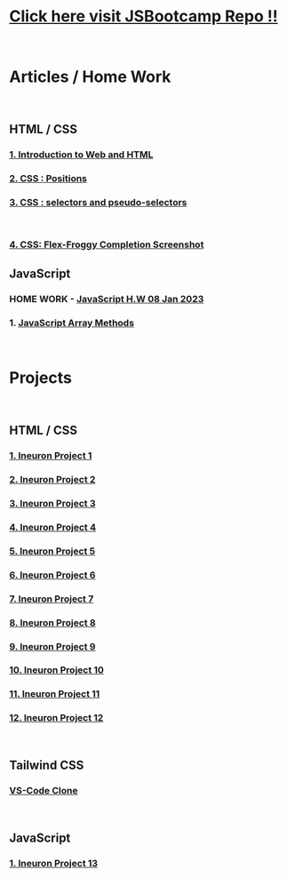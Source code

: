 # [Click here visit JSBootcamp Repo !!](https://github.com/pankaj-kb/JSBootcamp)
<br>

# Articles / Home Work
<br>

## HTML / CSS

### [1. Introduction to Web and HTML](https://pankajkb.hashnode.dev/introduction-to-web-and-html)

### [2. CSS : Positions](https://pankajkb.hashnode.dev/css-positions)

### [3. CSS : selectors and pseudo-selectors](https://pankajkb.hashnode.dev/css-selectors-and-pseudo-selectors)
<br>

### [4. CSS: Flex-Froggy Completion Screenshot](https://github.com/pankaj-kb/JSBootcamp/blob/3a12fb4d232c5215d8070dbcc2e611b82618b39a/02%20CSS/13%20Nov%2022/Home%20Work%20Files/screencapture-flexboxfroggy-2023-01-29-16_44_12.png)

## JavaScript

### HOME WORK - [JavaScript H.W 08 Jan 2023](https://github.com/pankaj-kb/JSBootcamp/tree/master/03%20JavaScript/08%20Jan%202023/Home%20Work)

### 1. [JavaScript Array Methods]()
<br>

# Projects
<br>

## HTML / CSS

### [1. Ineuron Project 1](https://github.com/pankaj-kb/Ineuron-Project-1)

### [2. Ineuron Project 2](https://github.com/pankaj-kb/Ineuron-Project-2)

### [3. Ineuron Project 3](https://github.com/pankaj-kb/Ineuron-Project-3)

### [4. Ineuron Project 4](https://github.com/pankaj-kb/Ineuron-Project-4)

### [5. Ineuron Project 5](https://github.com/pankaj-kb/Ineuron-Project-5)

### [6. Ineuron Project 6](https://github.com/pankaj-kb/Ineuron-Project-6)

### [7. Ineuron Project 7](https://github.com/pankaj-kb/Ineuron-Project-7)

### [8. Ineuron Project 8](https://github.com/pankaj-kb/Ineuron-Project-8)

### [9. Ineuron Project 9](https://github.com/pankaj-kb/Ineuron-Project-9)

### [10. Ineuron Project 10](https://github.com/pankaj-kb/Ineuron-Project-10)

### [11. Ineuron Project 11](https://github.com/pankaj-kb/Ineuron-Project-11)

### [12. Ineuron Project 12](https://github.com/pankaj-kb/Ineuron-Project-12)
<br>

## Tailwind CSS

### [VS-Code Clone](https://github.com/pankaj-kb/VS-Code-Clone)
<br>

## JavaScript

### [1. Ineuron Project 13](https://github.com/pankaj-kb/Ineuron-Project-13)
